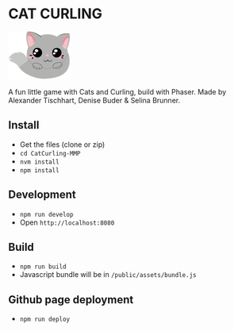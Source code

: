 # CAT CURLING

![Cat](./public/assets/sprites/kitty.png)

A fun little game with Cats and Curling, build with Phaser.
Made by Alexander Tischhart, Denise Buder & Selina Brunner.

## Install
- Get the files (clone or zip)
- `cd CatCurling-MMP`
- `nvm install`
- `npm install`

## Development
- `npm run develop`
- Open `http://localhost:8080`

## Build
- `npm run build`
- Javascript bundle will be in `/public/assets/bundle.js`

## Github page deployment
- `npm run deploy`
